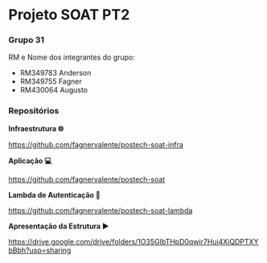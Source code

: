 # Projeto SOAT PT2

### Grupo 31
RM e Nome dos integrantes do grupo:
 - RM349783 Anderson
 - RM349755 Fagner
 - RM430064 Augusto

### Repositórios

**Infraestrutura 🌐**

https://github.com/fagnervalente/postech-soat-infra

**Aplicação 💻**

https://github.com/fagnervalente/postech-soat

**Lambda de Autenticação 🔐**

https://github.com/fagnervalente/postech-soat-lambda

**Apresentação da Estrutura ▶️**

https://drive.google.com/drive/folders/1O35GIbTHpD0qwir7Hui4XiQDPTXYbBbh?usp=sharing
